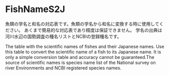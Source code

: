 # FishNameS2J

魚類の学名と和名の対応表です。魚類の学名から和名に変換する時に使用してください。
あくまで簡易的な対応表であり精度は保証できません。
学名の出典は河川水辺の国勢調査の種名リストとNCBIの登録種名です。

The table with the scientific names of fishes and their Japanese names. Use this table to convert the scientific name of a fish to its Japanese name. It is only a simple conversion table and accuracy cannot be guaranteed.The source of scientific names is species name list of the National survey on river Environments and NCBI registered species names.

